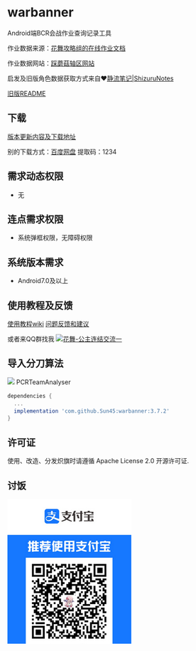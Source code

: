# warbanner
Android端BCR会战作业查询记录工具

作业数据来源：[花舞攻略组的在线作业文档](https://docs.qq.com/sheet/DWkdtR2djbnFiUGRk?tab=ltc6xo)

作业数据网站：[踩蘑菇轴区网站](https://www.caimogu.cc/gzlj.html)

启发及旧版角色数据获取方式来自❤️[静流笔记|ShizuruNotes](https://github.com/MalitsPlus/ShizuruNotes)

[旧版README](README_OLD.md)

## 下载
[版本更新内容及下载地址](https://github.com/Sun45/warbanner/releases)

别的下载方式：[百度网盘](https://pan.baidu.com/s/1CpzfLEtD_rb9MALHSFquVg) 提取码：1234

## 需求动态权限
* 无

## 连点需求权限
* 系统弹框权限，无障碍权限

## 系统版本需求
* Android7.0及以上

## 使用教程及反馈
[使用教程wiki](https://github.com/Sun45/warbanner/wiki) [问题反馈和建议](https://github.com/Sun45/warbanner/issues/new)

或者来QQ群找我 <a target="_blank" href="https://qm.qq.com/cgi-bin/qm/qr?k=pdrSNNu4dfCfcT92WBGbivz_DFQtT3ci&jump_from=webapi&authKey=9G6X7RZXehOT2FL93Gpv4YzQQ9A7RcPdEUZ3OJ6p23kvRjoNlkBFrMRNUoRnDKAS"><img border="0" src="//pub.idqqimg.com/wpa/images/group.png" alt="花舞-公主连结交流一" title="花舞-公主连结交流一"></a>

## 导入分刀算法
[![](https://jitpack.io/v/Sun45/warbanner.svg)](https://jitpack.io/#Sun45/warbanner) PCRTeamAnalyser
```gradle
dependencies {
  ...
  implementation 'com.github.Sun45:warbanner:3.7.2'
}
```

## 许可证
使用、改造、分发炽旗时请遵循 Apache License 2.0 开源许可证.

## 讨饭
![taofan](taofan.jpg)
